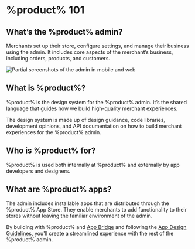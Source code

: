 # %product% 101

## What’s the %product% admin?

Merchants set up their store, configure settings, and manage their business using the admin. It includes core aspects of the merchant’s business, including orders, products, and customers.

![Partial screenshots of the admin in mobile and web](mobile-web-admin@2x.png)

## What is %product%?

%product% is the design system for the %product% admin. It’s the shared language that guides how we build high-quality merchant experiences.

The design system is made up of design guidance, code libraries, development opinions, and API documentation on how to build merchant experiences for the %product% admin.

## Who is %product% for?

%product% is used both internally at %product% and externally by app developers and designers.

## What are %product% apps?

The admin includes installable apps that are distributed through the %product% App Store. They enable merchants to add functionality to their stores without leaving the familiar environment of the admin.

By building with %product% and [App Bridge](https://shopify.dev/apps/tools/app-bridge) and following the [App Design Guidelines](https://shopify.dev/apps/design-guidelines), you'll create a streamlined experience with the rest of the %product% admin.